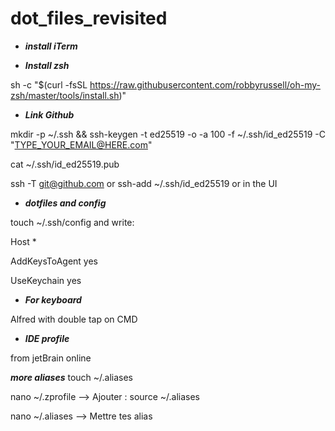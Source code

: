 # dot_files_revisited

- ***install iTerm***

- ***Install zsh***

sh -c "$(curl -fsSL https://raw.githubusercontent.com/robbyrussell/oh-my-zsh/master/tools/install.sh)"

- ***Link Github***

mkdir -p ~/.ssh && ssh-keygen -t ed25519 -o -a 100 -f ~/.ssh/id_ed25519 -C "TYPE_YOUR_EMAIL@HERE.com"

cat ~/.ssh/id_ed25519.pub

ssh -T git@github.com or ssh-add ~/.ssh/id_ed25519 or in the UI

- ***dotfiles and config***

touch ~/.ssh/config and write:

Host *
  
  AddKeysToAgent yes
  
  UseKeychain yes

- ***For keyboard*** 

Alfred with double tap on CMD

- ***IDE profile*** 

from jetBrain online

***more aliases***
touch ~/.aliases

nano ~/.zprofile  --> Ajouter : source ~/.aliases

nano ~/.aliases  --> Mettre tes alias
